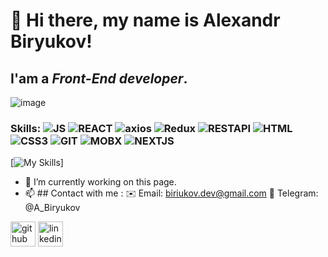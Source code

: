 # 👋 Hi there, my name is **Alexandr Biryukov**!
## I'am a *Front-End developer*.
![image](https://user-images.githubusercontent.com/72562783/114987623-ce71e180-9eae-11eb-8566-73759fe8e32c.png)

### Skills: ![JS](https://img.shields.io/badge/-JAVASCRIPT-FF8C00?style=flat&logo=JavaScript) ![REACT](https://img.shields.io/badge/-REACT-4169E1?style=flatr&logo=React) ![axios](https://img.shields.io/badge/-AXIOS-6495ED?style=flat&logo=React) ![Redux](https://img.shields.io/badge/-Redux-9932CC?style=flat&logo=Redux) ![RESTAPI](https://img.shields.io/badge/-REST_API-FF4500?style=flat&logo=api) ![HTML](https://img.shields.io/badge/-HTML-8B0000?style=flat&logo=HTML5) ![CSS3](https://img.shields.io/badge/-CSS-0000CD?style=flat&logo=CSS3) ![GIT](https://img.shields.io/badge/-GIT-FFA07A?style=flat&logo=git) ![MOBX](https://img.shields.io/badge/-MOBX-FFA07A?style=flat&logo=mobx) ![NEXTJS](https://img.shields.io/badge/-NEXTJS-FFA07A?style=flat&logo=nextjs)

[![My Skills](https://skillicons.dev/icons?i=js,html,css,nextjs,react, )]

- 🔭 I’m currently working on this page. 
- 📫 ## Сontact with me : 
✉️ Email: biriukov.dev@gmail.com 
📱 Telegram: @A_Biryukov


[<img src='https://cdn.jsdelivr.net/npm/simple-icons@3.0.1/icons/github.svg' alt='github' height='40'>](https://github.com/b1ralan)  [<img src='https://cdn.jsdelivr.net/npm/simple-icons@3.0.1/icons/linkedin.svg' alt='linkedin' height='40'>](https://www.linkedin.com/in/alexandr-biryukov-7522b8aa//)  
<!--
**b1ralan/b1ralan** is a ✨ _special_ ✨ repository because its `README.md` (this file) appears on your GitHub profile.

Here are some ideas to get you started:

- 🔭 I’m currently working on ...
- 🌱 I’m currently learning ...
- 👯 I’m looking to collaborate on ...
- 🤔 I’m looking for help with ...
- 💬 Ask me about ...
- 📫 How to reach me: ...
- 😄 Pronouns: ...
- ⚡ Fun fact: ...
-->
